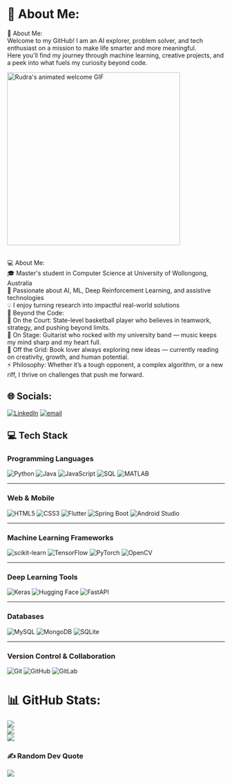 # 💫 About Me:
💫 About Me:<br>Welcome to my GitHub! I am an AI explorer, problem solver, and tech enthusiast on a mission to make life smarter and more meaningful.<br>Here you'll find my journey through machine learning, creative projects, and a peek into what fuels my curiosity beyond code.<br>
<p>
  <img src="https://media3.giphy.com/media/v1.Y2lkPTc5MGI3NjExMmx5NXZ5cGN1NTltMm4zbjk0dDY2Mzk1OWJqNjFkbzQ3Mnc3NnNwbSZlcD12MV9pbnRlcm5hbF9naWZfYnlfaWQmY3Q9Zw/S9d8XB557e8phGLBVS/giphy.gif" alt="Rudra's animated welcome GIF" width="400"/>
</p>
<br>💻 About Me:<br>🎓 Master's student in Computer Science at University of Wollongong, Australia<br>🤖 Passionate about AI, ML, Deep Reinforcement Learning, and assistive technologies<br>💡 I enjoy turning research into impactful real-world solutions<br>🌟 Beyond the Code:<br>🏀 On the Court: State-level basketball player who believes in teamwork, strategy, and pushing beyond limits.<br>🎸 On Stage: Guitarist who rocked with my university band — music keeps my mind sharp and my heart full.<br>📖 Off the Grid: Book lover always exploring new ideas — currently reading on creativity, growth, and human potential.<br>⚡ Philosophy: Whether it’s a tough opponent, a complex algorithm, or a new riff, I thrive on challenges that push me forward.


## 🌐 Socials:
[![LinkedIn](https://img.shields.io/badge/LinkedIn-%230077B5.svg?logo=linkedin&logoColor=white)](https://linkedin.com/in/rudrajoshi25) [![email](https://img.shields.io/badge/Email-D14836?logo=gmail&logoColor=white)](mailto:rudrajoshi.cs@gmail.com) 

## 💻 Tech Stack

### Programming Languages
![Python](https://img.shields.io/badge/Python-3776AB?style=for-the-badge&logo=python&logoColor=white)
![Java](https://img.shields.io/badge/Java-ED8B00?style=for-the-badge&logo=openjdk&logoColor=white)
![JavaScript](https://img.shields.io/badge/JavaScript-F7DF1E?style=for-the-badge&logo=javascript&logoColor=black)
![SQL](https://img.shields.io/badge/SQL-336791?style=for-the-badge&logo=postgresql&logoColor=white)
![MATLAB](https://img.shields.io/badge/Matlab-0076A8?style=for-the-badge&logo=Mathworks&logoColor=white)

---

### Web & Mobile
![HTML5](https://img.shields.io/badge/HTML5-E34F26?style=for-the-badge&logo=html5&logoColor=white)
![CSS3](https://img.shields.io/badge/CSS3-1572B6?style=for-the-badge&logo=css3&logoColor=white)
![Flutter](https://img.shields.io/badge/Flutter-02569B?style=for-the-badge&logo=flutter&logoColor=white)
![Spring Boot](https://img.shields.io/badge/SpringBoot-6DB33F?style=for-the-badge&logo=spring-boot&logoColor=white)
![Android Studio](https://img.shields.io/badge/Android_Studio-3DDC84?style=for-the-badge&logo=android-studio&logoColor=white)

---

### Machine Learning Frameworks
![scikit-learn](https://img.shields.io/badge/scikit--learn-F7931E?style=for-the-badge&logo=scikit-learn&logoColor=white)
![TensorFlow](https://img.shields.io/badge/TensorFlow-FF6F00?style=for-the-badge&logo=tensorflow&logoColor=white)
![PyTorch](https://img.shields.io/badge/PyTorch-EE4C2C?style=for-the-badge&logo=pytorch&logoColor=white)
![OpenCV](https://img.shields.io/badge/OpenCV-5C3EE8?style=for-the-badge&logo=opencv&logoColor=white)

---

### Deep Learning Tools
![Keras](https://img.shields.io/badge/Keras-D00000?style=for-the-badge&logo=keras&logoColor=white)
![Hugging Face](https://img.shields.io/badge/HuggingFace-FFB200?style=for-the-badge&logo=huggingface&logoColor=black)
![FastAPI](https://img.shields.io/badge/FastAPI-005571?style=for-the-badge&logo=fastapi&logoColor=white)

---

### Databases
![MySQL](https://img.shields.io/badge/MySQL-4479A1?style=for-the-badge&logo=mysql&logoColor=white)
![MongoDB](https://img.shields.io/badge/MongoDB-4EA94B?style=for-the-badge&logo=mongodb&logoColor=white)
![SQLite](https://img.shields.io/badge/SQLite-003B57?style=for-the-badge&logo=sqlite&logoColor=white)

---

### Version Control & Collaboration
![Git](https://img.shields.io/badge/Git-F05033?style=for-the-badge&logo=git&logoColor=white)
![GitHub](https://img.shields.io/badge/GitHub-181717?style=for-the-badge&logo=github&logoColor=white)
![GitLab](https://img.shields.io/badge/GitLab-FC6D26?style=for-the-badge&logo=gitlab&logoColor=white)

# 📊 GitHub Stats:
![](https://github-readme-stats.vercel.app/api?username=RudraJoshi25&theme=dark&hide_border=false&include_all_commits=false&count_private=false)<br/>
![](https://nirzak-streak-stats.vercel.app/?user=RudraJoshi25&theme=dark&hide_border=false)<br/>
![](https://github-readme-stats.vercel.app/api/top-langs/?username=RudraJoshi25&theme=dark&hide_border=false&include_all_commits=false&count_private=false&layout=compact)

### ✍️ Random Dev Quote
![](https://quotes-github-readme.vercel.app/api?type=horizontal&theme=radical)

<!-- Proudly created with GPRM ( https://gprm.itsvg.in ) -->
